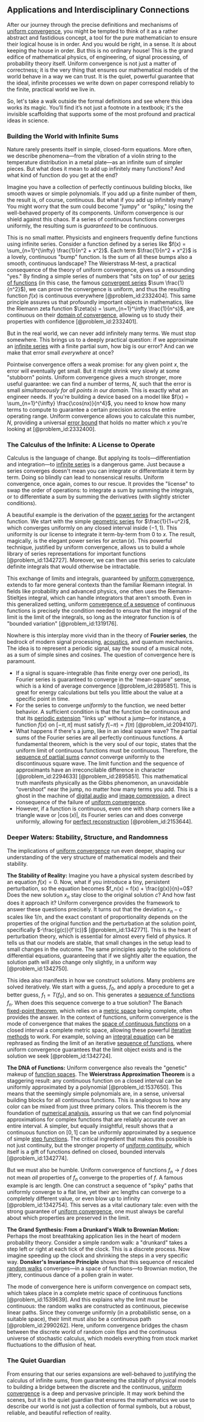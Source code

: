 ## Applications and Interdisciplinary Connections

After our journey through the precise definitions and mechanisms of [uniform convergence](@article_id:145590), you might be tempted to think of it as a rather abstract and fastidious concept, a tool for the pure mathematician to ensure their logical house is in order. And you would be right, in a sense. It *is* about keeping the house in order. But this is no ordinary house! This is the grand edifice of mathematical physics, of engineering, of signal processing, of probability theory itself. Uniform convergence is not just a matter of correctness; it is the very thing that ensures our mathematical models of the world behave in a way we can trust. It is the quiet, powerful guarantee that the ideal, infinite processes we write down on paper correspond reliably to the finite, practical world we live in.

So, let's take a walk outside the formal definitions and see where this idea works its magic. You’ll find it’s not just a footnote in a textbook; it's the invisible scaffolding that supports some of the most profound and practical ideas in science.

### Building the World with Infinite Sums

Nature rarely presents itself in simple, closed-form equations. More often, we describe phenomena—from the vibration of a violin string to the temperature distribution in a metal plate—as an infinite sum of simpler pieces. But what does it mean to add up infinitely many functions? And what kind of function do you get at the end?

Imagine you have a collection of perfectly continuous building blocks, like smooth waves or simple polynomials. If you add up a finite number of them, the result is, of course, continuous. But what if you add up infinitely many? You might worry that the sum could become "jumpy" or "spiky," losing the well-behaved property of its components. Uniform convergence is our shield against this chaos. If a series of continuous functions converges uniformly, the resulting sum is *guaranteed* to be continuous.

This is no small matter. Physicists and engineers frequently define functions using infinite series. Consider a function defined by a series like $f(x) = \sum_{n=1}^{\infty} \frac{1}{n^2 + x^2}$. Each term $\frac{1}{n^2 + x^2}$ is a lovely, continuous "bump" function. Is the sum of all these bumps also a smooth, continuous landscape? The Weierstrass M-test, a practical consequence of the theory of uniform convergence, gives us a resounding "yes." By finding a simple series of numbers that "sits on top" of our [series of functions](@article_id:139042) (in this case, the famous [convergent series](@article_id:147284) $\sum \frac{1}{n^2}$), we can prove the convergence is uniform, and thus the resulting function $f(x)$ is continuous everywhere [@problem_id:2332404]. This same principle assures us that profoundly important objects in mathematics, like the Riemann zeta function $\zeta(s) = \sum_{n=1}^\infty \frac{1}{n^s}$, are continuous on their [domain of convergence](@article_id:164534), allowing us to study their properties with confidence [@problem_id:2332401].

But in the real world, we can never add infinitely many terms. We must stop somewhere. This brings us to a deeply practical question: if we approximate an [infinite series](@article_id:142872) with a finite partial sum, how big is our error? And can we make that error small *everywhere* at once?

Pointwise convergence offers a weak promise: for any given point $x$, the error will eventually get small. But it might shrink very slowly at some "stubborn" points. Uniform convergence gives a much stronger, more useful guarantee: we can find a number of terms, $N$, such that the error is small *simultaneously for all points in our domain*. This is exactly what an engineer needs. If you're building a device based on a model like $f(x) = \sum_{n=1}^{\infty} \frac{\cos(nx)}{n^4}$, you need to know how many terms to compute to guarantee a certain precision across the entire operating range. Uniform convergence allows you to calculate this number, $N$, providing a universal [error bound](@article_id:161427) that holds no matter which $x$ you're looking at [@problem_id:2332400].

### The Calculus of the Infinite: A License to Operate

Calculus is the language of change. But applying its tools—differentiation and integration—to [infinite series](@article_id:142872) is a dangerous game. Just because a series converges doesn't mean you can integrate or differentiate it term by term. Doing so blindly can lead to nonsensical results. Uniform convergence, once again, comes to our rescue. It provides the "license" to swap the order of operations: to integrate a sum by summing the integrals, or to differentiate a sum by summing the derivatives (with slightly stricter conditions).

A beautiful example is the derivation of the [power series](@article_id:146342) for the arctangent function. We start with the simple [geometric series](@article_id:157996) for $\frac{1}{1+u^2}$, which converges uniformly on any closed interval inside $(-1, 1)$. This uniformity is our license to integrate it term-by-term from $0$ to $x$. The result, magically, is the elegant power series for $\arctan(x)$. This powerful technique, justified by uniform convergence, allows us to build a whole library of series representations for important functions [@problem_id:1342727]. Moreover, we can then use this series to calculate definite integrals that would otherwise be intractable.

This exchange of limits and integrals, guaranteed by [uniform convergence](@article_id:145590), extends to far more general contexts than the familiar Riemann integral. In fields like probability and advanced physics, one often uses the Riemann-Stieltjes integral, which can handle integrators that aren't smooth. Even in this generalized setting, uniform [convergence of a sequence](@article_id:157991) of continuous functions is precisely the condition needed to ensure that the integral of the limit is the limit of the integrals, so long as the integrator function is of "bounded variation" [@problem_id:1319176].

Nowhere is this interplay more vivid than in the theory of **Fourier series**, the bedrock of modern signal processing, [acoustics](@article_id:264841), and quantum mechanics. The idea is to represent a periodic signal, say the sound of a musical note, as a sum of simple sines and cosines. The question of convergence here is paramount.
*   If a signal is square-integrable (has finite energy over one period), its Fourier series is guaranteed to converge in the "mean-square" sense, which is a kind of average convergence [@problem_id:2895851]. This is great for energy calculations but tells you little about the value at a specific point in time.
*   For the series to converge *uniformly* to the function, we need better behavior. A sufficient condition is that the function be continuous and that its [periodic extension](@article_id:175996) "links up" without a jump—for instance, a function $f(x)$ on $[-\pi, \pi]$ must satisfy $f(-\pi) = f(\pi)$ [@problem_id:2094107].
*   What happens if there's a jump, like in an ideal square wave? The partial sums of the Fourier series are all perfectly continuous functions. A fundamental theorem, which is the very soul of our topic, states that the uniform limit of continuous functions must be continuous. Therefore, the [sequence of partial sums](@article_id:160764) *cannot* converge uniformly to the discontinuous square wave. The limit function and the sequence of approximants have an irreconcilable difference in character [@problem_id:2294633] [@problem_id:2895851]. This mathematical truth manifests physically as the Gibbs phenomenon, an unavoidable "overshoot" near the jump, no matter how many terms you add. This is a ghost in the machine of [digital audio](@article_id:260642) and [image compression](@article_id:156115), a direct consequence of the failure of [uniform convergence](@article_id:145590).
*   However, if a function is continuous, even one with sharp corners like a triangle wave or $|\cos(x)|$, its Fourier series can and does converge uniformly, allowing for [perfect reconstruction](@article_id:193978) [@problem_id:2153644].

### Deeper Waters: Stability, Structure, and Randomness

The implications of [uniform convergence](@article_id:145590) run even deeper, shaping our understanding of the very structure of mathematical models and their stability.

**The Stability of Reality:** Imagine you have a physical system described by an equation $f(x)=0$. Now, what if you introduce a tiny, persistent perturbation, so the equation becomes $f_n(x) = f(x) + \frac{g(x)}{n}=0$? Does the new solution $x_n$ stay close to the original solution $c$? And how fast does it approach it? Uniform convergence provides the framework to answer these questions precisely. It turns out that the deviation $x_n - c$ scales like $1/n$, and the exact constant of proportionality depends on the properties of the original function and the perturbation at the solution point, specifically $-\frac{g(c)}{f'(c)}$ [@problem_id:1342771]. This is the heart of perturbation theory, which is essential for almost every field of physics. It tells us that our models are stable, that small changes in the setup lead to small changes in the outcome. The same principles apply to the solutions of differential equations, guaranteeing that if we slightly alter the equation, the solution path will also change only slightly, in a uniform way [@problem_id:1342750].

This idea also manifests in how we construct solutions. Many problems are solved iteratively. We start with a guess, $f_0$, and apply a procedure to get a better guess, $f_1 = T(f_0)$, and so on. This generates a [sequence of functions](@article_id:144381) $f_n$. When does this sequence converge to a true solution? The Banach [fixed-point theorem](@article_id:143317), which relies on a [metric space](@article_id:145418) being complete, often provides the answer. In the context of functions, uniform convergence is the mode of convergence that makes the [space of continuous functions](@article_id:149901) on a closed interval a complete metric space, allowing these powerful [iterative methods](@article_id:138978) to work. For example, solving an [integral equation](@article_id:164811) can be rephrased as finding the limit of an iterative [sequence of functions](@article_id:144381), where uniform convergence guarantees that the limit object exists and is the solution we seek [@problem_id:1342724].

**The DNA of Functions:** Uniform convergence also reveals the "genetic" makeup of [function spaces](@article_id:142984). The **Weierstrass Approximation Theorem** is a staggering result: any continuous function on a closed interval can be uniformly approximated by a polynomial [@problem_id:1537650]. This means that the seemingly simple polynomials are, in a sense, universal building blocks for all continuous functions. This is analogous to how any color can be mixed from just three primary colors. This theorem is the foundation of [numerical analysis](@article_id:142143), assuring us that we can find polynomial approximations for complex functions that are reliably accurate over an entire interval. A simpler, but equally insightful, result shows that a continuous function on $[0,1]$ can be uniformly approximated by a sequence of simple [step functions](@article_id:158698). The critical ingredient that makes this possible is not just continuity, but the stronger property of *[uniform continuity](@article_id:140454)*, which itself is a gift of functions defined on closed, bounded intervals [@problem_id:1342774].

But we must also be humble. Uniform convergence of functions $f_n \to f$ does not mean *all* properties of $f_n$ converge to the properties of $f$. A famous example is arc length. One can construct a sequence of "spiky" paths that uniformly converge to a flat line, yet their arc lengths can converge to a completely different value, or even blow up to infinity [@problem_id:1342754]. This serves as a vital cautionary tale: even with the strong guarantee of [uniform convergence](@article_id:145590), one must always be careful about which properties are preserved in the limit.

**The Grand Synthesis: From a Drunkard's Walk to Brownian Motion:** Perhaps the most breathtaking application lies in the heart of modern probability theory. Consider a simple random walk: a "drunkard" takes a step left or right at each tick of the clock. This is a discrete process. Now imagine speeding up the clock and shrinking the steps in a very specific way. **Donsker's Invariance Principle** shows that this sequence of rescaled [random walks](@article_id:159141) converges—in a space of functions—to Brownian motion, the jittery, continuous dance of a pollen grain in water.

The mode of convergence here is uniform convergence on compact sets, which takes place in a complete metric space of continuous functions [@problem_id:1539639]. And this explains why the limit *must* be continuous: the random walks are constructed as continuous, piecewise linear paths. Since they converge uniformly (in a probabilistic sense, on a suitable space), their limit must also be a continuous path [@problem_id:2990262]. Here, uniform convergence bridges the chasm between the discrete world of random coin flips and the continuous universe of stochastic calculus, which models everything from stock market fluctuations to the diffusion of heat.

### The Quiet Guardian

From ensuring that our series expansions are well-behaved to justifying the calculus of infinite sums, from guaranteeing the stability of physical models to building a bridge between the discrete and the continuous, [uniform convergence](@article_id:145590) is a deep and pervasive principle. It may work behind the scenes, but it is the quiet guardian that ensures the mathematics we use to describe our world is not just a collection of formal symbols, but a robust, reliable, and beautiful reflection of reality.